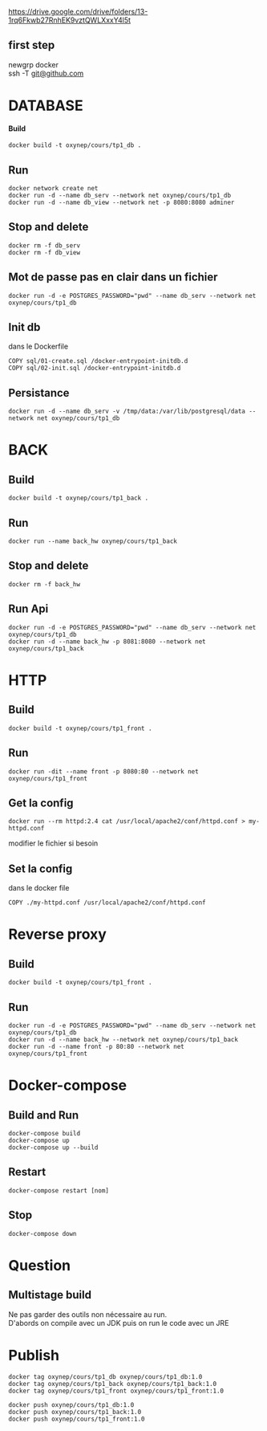https://drive.google.com/drive/folders/13-1rq6Fkwb27RnhEK9vztQWLXxxY4l5t

## first step
newgrp docker<br>
ssh -T git@github.com

# DATABASE
#### Build
```
docker build -t oxynep/cours/tp1_db .
```

## Run
```
docker network create net
docker run -d --name db_serv --network net oxynep/cours/tp1_db
docker run -d --name db_view --network net -p 8080:8080 adminer
```

## Stop and delete
```
docker rm -f db_serv
docker rm -f db_view
```

## Mot de passe pas en clair dans un fichier
```
docker run -d -e POSTGRES_PASSWORD="pwd" --name db_serv --network net oxynep/cours/tp1_db
```

## Init db
dans le Dockerfile
```
COPY sql/01-create.sql /docker-entrypoint-initdb.d
COPY sql/02-init.sql /docker-entrypoint-initdb.d
```

## Persistance
```
docker run -d --name db_serv -v /tmp/data:/var/lib/postgresql/data --network net oxynep/cours/tp1_db
```

# BACK
## Build
```
docker build -t oxynep/cours/tp1_back .
```

## Run
```
docker run --name back_hw oxynep/cours/tp1_back
```

## Stop and delete
```
docker rm -f back_hw
```

## Run Api
```
docker run -d -e POSTGRES_PASSWORD="pwd" --name db_serv --network net oxynep/cours/tp1_db
docker run -d --name back_hw -p 8081:8080 --network net oxynep/cours/tp1_back
```


# HTTP
## Build
```
docker build -t oxynep/cours/tp1_front .
```

## Run
```
docker run -dit --name front -p 8080:80 --network net oxynep/cours/tp1_front
```

## Get la config
```
docker run --rm httpd:2.4 cat /usr/local/apache2/conf/httpd.conf > my-httpd.conf
```
modifier le fichier si besoin

## Set la config
dans le docker file
```
COPY ./my-httpd.conf /usr/local/apache2/conf/httpd.conf
```

# Reverse proxy
## Build
```
docker build -t oxynep/cours/tp1_front .
```

## Run
```
docker run -d -e POSTGRES_PASSWORD="pwd" --name db_serv --network net oxynep/cours/tp1_db
docker run -d --name back_hw --network net oxynep/cours/tp1_back
docker run -d --name front -p 80:80 --network net oxynep/cours/tp1_front
```


# Docker-compose
## Build and Run
```
docker-compose build
docker-compose up
docker-compose up --build
```

## Restart
```
docker-compose restart [nom]
```

## Stop
```
docker-compose down
```


# Question
## Multistage build
Ne pas garder des outils non nécessaire au run.<br>
D'abords on compile avec un JDK puis on run le code avec un JRE

# Publish
```
docker tag oxynep/cours/tp1_db oxynep/cours/tp1_db:1.0
docker tag oxynep/cours/tp1_back oxynep/cours/tp1_back:1.0
docker tag oxynep/cours/tp1_front oxynep/cours/tp1_front:1.0

docker push oxynep/cours/tp1_db:1.0
docker push oxynep/cours/tp1_back:1.0
docker push oxynep/cours/tp1_front:1.0
```
